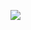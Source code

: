 ![](http://online.swagger.io/validator?url=https://raw.githubusercontent.com/eprunier/api-definitions/master/bookmark-api/Swagger/bookmark-api-swagger.json)
